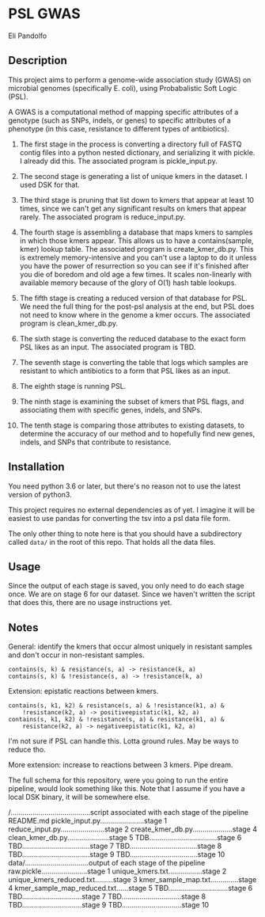 # PSL GWAS
Eli Pandolfo

## Description
This project aims to perform a genome-wide association study (GWAS) on microbial
genomes (specifically E. coli), using Probabalistic Soft Logic (PSL).

A GWAS is a computational method of mapping specific attributes of a genotype
(such as SNPs, indels, or genes) to specific attributes of a phenotype (in this
case, resistance to different types of antibiotics).

1. The first stage in the process is converting a directory full of FASTQ contig
files into a python nested dictionary, and serializing it with pickle. I
already did this. The associated program is pickle_input.py.

1. The second stage is generating a list of unique kmers in the dataset. I used
DSK for that.

1. The third stage is pruning that list down to kmers that appear at least
10 times, since we can't get any significant results on kmers that appear
rarely. The associated program is reduce_input.py.

1. The fourth stage is assembling a database that maps kmers to samples in which
those kmers appear. This allows us to have a contains(sample, kmer) lookup
table. The associated program is create_kmer_db.py. This is extremely
memory-intensive and you can't use a laptop to do it unless you have the power
of resurrection so you can see if it's finished after you die of boredom and
old age a few times. It scales non-linearly with available memory because of
the glory of O(1) hash table lookups.

1. The fifth stage is creating a reduced version of that database for PSL. We need
the full thing for the post-psl analysis at the end, but PSL does not need
to know where in the genome a kmer occurs. The associated program is
clean_kmer_db.py.

1. The sixth stage is converting the reduced database to the exact form PSL likes
as an input. The associated program is TBD.

1. The seventh stage is converting the table that logs which samples are resistant
to which antibiotics to a form that PSL likes as an input.

1. The eighth stage is running PSL.

1. The ninth stage is examining the subset of kmers that PSL flags,
and associating them with specific genes, indels, and SNPs.

1. The tenth stage is comparing those attributes to existing datasets,
to determine the accuracy of our method and to hopefully find new genes,
indels, and SNPs that contribute to resistance.


## Installation
You need python 3.6 or later, but there's no reason not to use
the latest version of python3. 

This project requires no external dependencies as of yet. I imagine
it will be easiest to use pandas for converting the tsv into a psl data
file form.

The only other thing to note here is that you should have a subdirectory
called `data/` in the root of this repo. That holds all the data files.

## Usage
Since the output of each stage is saved, you only need to do each stage once.
We are on stage 6 for our dataset. Since we haven't written the script
that does this, there are no usage instructions yet.

## Notes
General: identify the kmers that occur almost uniquely in
resistant samples and don't occur in non-resistant samples.
```
contains(s, k) & resistance(s, a) -> resistance(k, a)
contains(s, k) & !resistance(s, a) -> !resistance(k, a)
```

Extension: epistatic reactions between kmers.
```
contains(s, k1, k2) & resistance(s, a) & !resistance(k1, a) &
    !resistance(k2, a) -> positiveepistatic(k1, k2, a)
contains(s, k1, k2) & !resistance(s, a) & resistance(k1, a) &
    resistance(k2, a) -> negativeepistatic(k1, k2, a)
```
I'm not sure if PSL can handle this. Lotta ground rules. May be
ways to reduce tho.

More extension: increase to reactions between 3 kmers. Pipe dream.

The full schema for this repository, were you going to run the entire pipeline,
would look something like this. Note that I assume if you have a local DSK
binary, it will be somewhere else.

/........................................script associated with each stage of the pipeline
    README.md
    pickle_input.py......................stage 1
    reduce_input.py......................stage 2
    create_kmer_db.py....................stage 4
    clean_kmer_db.py.....................stage 5
    TDB..................................stage 6
    TBD..................................stage 7
    TBD..................................stage 8
    TBD..................................stage 9
    TBD..................................stage 10
    data/................................output of each stage of the pipeline
        raw.pickle.......................stage 1
        unique_kmers.txt.................stage 2
        unique_kmers_reduced.txt.........stage 3
        kmer_sample_map.txt..............stage 4
        kmer_sample_map_reduced.txt......stage 5
        TBD..............................stage 6
        TBD..............................stage 7
        TBD..............................stage 8
        TBD..............................stage 9
        TBD..............................stage 10











